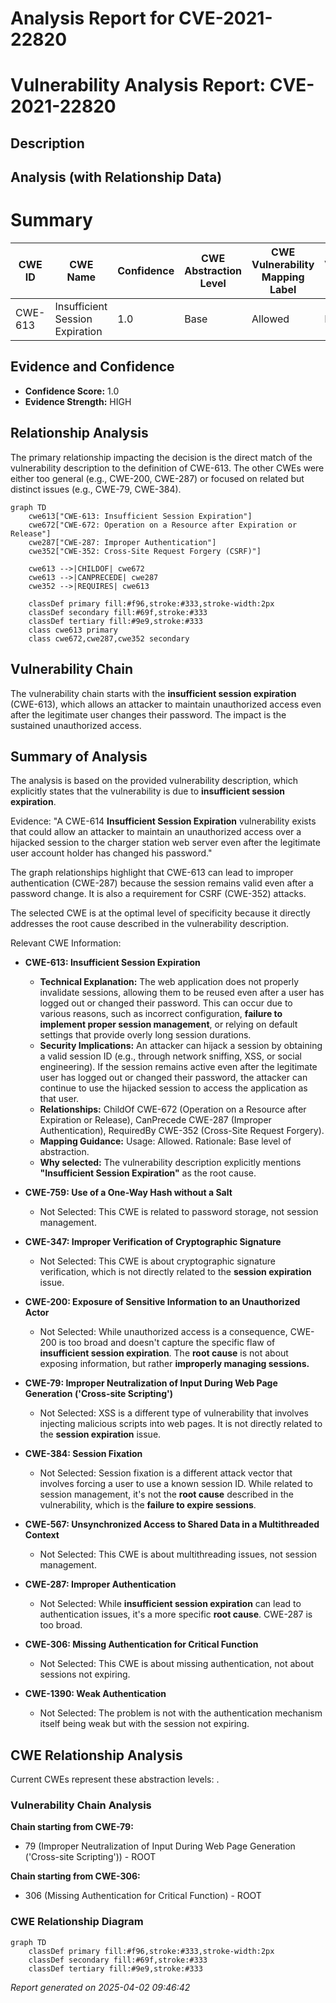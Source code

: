 # Analysis Report for CVE-2021-22820

# Vulnerability Analysis Report: CVE-2021-22820

## Description



## Analysis (with Relationship Data)

# Summary
| CWE ID | CWE Name | Confidence | CWE Abstraction Level | CWE Vulnerability Mapping Label | CWE-Vulnerability Mapping Notes |
|---|---|---|---|---|---|
| CWE-613 | Insufficient Session Expiration | 1.0 | Base | Allowed | Primary CWE |

## Evidence and Confidence

*   **Confidence Score:** 1.0
*   **Evidence Strength:** HIGH

## Relationship Analysis
The primary relationship impacting the decision is the direct match of the vulnerability description to the definition of CWE-613. The other CWEs were either too general (e.g., CWE-200, CWE-287) or focused on related but distinct issues (e.g., CWE-79, CWE-384).

```mermaid
graph TD
    cwe613["CWE-613: Insufficient Session Expiration"]
    cwe672["CWE-672: Operation on a Resource after Expiration or Release"]
    cwe287["CWE-287: Improper Authentication"]
    cwe352["CWE-352: Cross-Site Request Forgery (CSRF)"]

    cwe613 -->|CHILDOF| cwe672
    cwe613 -->|CANPRECEDE| cwe287
    cwe352 -->|REQUIRES| cwe613

    classDef primary fill:#f96,stroke:#333,stroke-width:2px
    classDef secondary fill:#69f,stroke:#333
    classDef tertiary fill:#9e9,stroke:#333
    class cwe613 primary
    class cwe672,cwe287,cwe352 secondary
```

## Vulnerability Chain
The vulnerability chain starts with the **insufficient session expiration** (CWE-613), which allows an attacker to maintain unauthorized access even after the legitimate user changes their password. The impact is the sustained unauthorized access.

## Summary of Analysis
The analysis is based on the provided vulnerability description, which explicitly states that the vulnerability is due to **insufficient session expiration**.

Evidence: "A CWE-614 **Insufficient Session Expiration** vulnerability exists that could allow an attacker to maintain an unauthorized access over a hijacked session to the charger station web server even after the legitimate user account holder has changed his password."

The graph relationships highlight that CWE-613 can lead to improper authentication (CWE-287) because the session remains valid even after a password change. It is also a requirement for CSRF (CWE-352) attacks.

The selected CWE is at the optimal level of specificity because it directly addresses the root cause described in the vulnerability description.

Relevant CWE Information:

*   **CWE-613: Insufficient Session Expiration**
    *   **Technical Explanation:** The web application does not properly invalidate sessions, allowing them to be reused even after a user has logged out or changed their password. This can occur due to various reasons, such as incorrect configuration, **failure to implement proper session management**, or relying on default settings that provide overly long session durations.
    *   **Security Implications:** An attacker can hijack a session by obtaining a valid session ID (e.g., through network sniffing, XSS, or social engineering). If the session remains active even after the legitimate user has logged out or changed their password, the attacker can continue to use the hijacked session to access the application as that user.
    *   **Relationships:** ChildOf CWE-672 (Operation on a Resource after Expiration or Release), CanPrecede CWE-287 (Improper Authentication), RequiredBy CWE-352 (Cross-Site Request Forgery).
    *   **Mapping Guidance:** Usage: Allowed. Rationale: Base level of abstraction.
    *   **Why selected:** The vulnerability description explicitly mentions **"Insufficient Session Expiration"** as the root cause.

*   **CWE-759: Use of a One-Way Hash without a Salt**
    *   Not Selected: This CWE is related to password storage, not session management.

*   **CWE-347: Improper Verification of Cryptographic Signature**
    *   Not Selected: This CWE is about cryptographic signature verification, which is not directly related to the **session expiration** issue.

*   **CWE-200: Exposure of Sensitive Information to an Unauthorized Actor**
    *   Not Selected: While unauthorized access is a consequence, CWE-200 is too broad and doesn't capture the specific flaw of **insufficient session expiration**. The **root cause** is not about exposing information, but rather **improperly managing sessions.**

*   **CWE-79: Improper Neutralization of Input During Web Page Generation ('Cross-site Scripting')**
    *   Not Selected: XSS is a different type of vulnerability that involves injecting malicious scripts into web pages. It is not directly related to the **session expiration** issue.

*   **CWE-384: Session Fixation**
    *   Not Selected: Session fixation is a different attack vector that involves forcing a user to use a known session ID. While related to session management, it's not the **root cause** described in the vulnerability, which is the **failure to expire sessions**.

*   **CWE-567: Unsynchronized Access to Shared Data in a Multithreaded Context**
    *   Not Selected: This CWE is about multithreading issues, not session management.

*   **CWE-287: Improper Authentication**
    *   Not Selected: While **insufficient session expiration** can lead to authentication issues, it's a more specific **root cause**. CWE-287 is too broad.

*   **CWE-306: Missing Authentication for Critical Function**
    *   Not Selected: This CWE is about missing authentication, not about sessions not expiring.

*   **CWE-1390: Weak Authentication**
    *   Not Selected: The problem is not with the authentication mechanism itself being weak but with the session not expiring.


## CWE Relationship Analysis

Current CWEs represent these abstraction levels: .


### Vulnerability Chain Analysis

**Chain starting from CWE-79:**
- 79 (Improper Neutralization of Input During Web Page Generation ('Cross-site Scripting')) - ROOT


**Chain starting from CWE-306:**
- 306 (Missing Authentication for Critical Function) - ROOT



### CWE Relationship Diagram

```mermaid
graph TD
    classDef primary fill:#f96,stroke:#333,stroke-width:2px
    classDef secondary fill:#69f,stroke:#333
    classDef tertiary fill:#9e9,stroke:#333
```



*Report generated on 2025-04-02 09:46:42*
